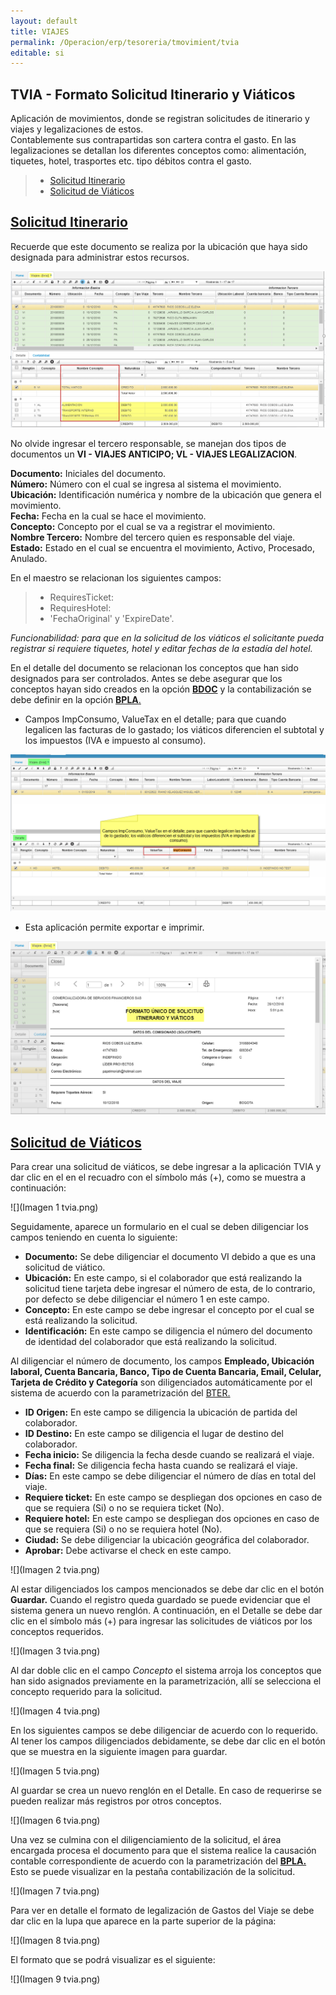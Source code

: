 ```yaml
---
layout: default
title: VIAJES
permalink: /Operacion/erp/tesoreria/tmovimient/tvia
editable: si
---
```


## TVIA - Formato Solicitud Itinerario y Viáticos 


Aplicación de movimientos, donde se registran solicitudes de itinerario y viajes y legalizaciones de estos.  
Contablemente sus contrapartidas son cartera contra el gasto. En las legalizaciones se detallan los diferentes conceptos como: alimentación, tiquetes, hotel, trasportes etc. tipo débitos contra el gasto.  

>+ [Solicitud Itinerario](http://docs.oasiscom.com/Operacion/erp/tesoreria/tmovimient/tvia#solicitud-itinerario)
>+ [Solicitud de Viáticos](http://docs.oasiscom.com/Operacion/erp/tesoreria/tmovimient/tvia#solicitud-de-viáticos)



## [Solicitud Itinerario](http://docs.oasiscom.com/Operacion/erp/tesoreria/tmovimient/tvia#solicitud-itinerario)
Recuerde que este documento se realiza por la ubicación que haya sido designada para administrar estos recursos.  

![](tvia1.png)

No olvide ingresar el tercero responsable, se manejan dos tipos de documentos un **VI - VIAJES ANTICIPO; VL - VIAJES LEGALIZACION**.

**Documento:** Iniciales del documento.  
**Número:** Número con el cual se ingresa al sistema el movimiento.  
**Ubicación:** Identificación numérica y nombre de la ubicación que genera el movimiento.  
**Fecha:** Fecha en la cual se hace el movimiento.  
**Concepto:** Concepto por el cual se va a registrar el movimiento.  
**Nombre Tercero:** Nombre del tercero quien es responsable del viaje.  
**Estado:** Estado en el cual se encuentra el movimiento, Activo, Procesado, Anulado.  

En el maestro se relacionan los siguientes campos:

>+ RequiresTicket:  
>+ RequiresHotel:  
>+ 'FechaOriginal' y 'ExpireDate'.  

*Funcionabilidad:  para que en la solicitud de los viáticos el solicitante pueda registrar si requiere tiquetes, hotel y editar fechas de la estadía del hotel.*  


En el detalle del documento se relacionan los conceptos que han sido designados para ser controlados. Antes se debe asegurar que los conceptos hayan sido creados en la opción [**BDOC**](http://docs.oasiscom.com/Operacion/common/bsistema/bdoc) y la contabilización se debe definir en la opción [**BPLA**.]()  


* Campos ImpConsumo, ValueTax en el detalle; para que cuando legalicen las facturas de lo gastado; los viáticos diferencien el subtotal y los impuestos (IVA e impuesto al consumo).  

![](tvia3.png)

* Esta aplicación permite exportar e imprimir.  

![](tvia2.png)


## [Solicitud de Viáticos](http://docs.oasiscom.com/Operacion/erp/tesoreria/tmovimient/tvia#solicitud-de-viáticos)

Para crear una solicitud de viáticos, se debe ingresar a la aplicación TVIA y dar clic en el en el recuadro con el símbolo más (+), como se muestra a continuación: 

![](Imagen 1 tvia.png)

Seguidamente, aparece un formulario en el cual se deben diligenciar los campos teniendo en cuenta lo siguiente:

- **Documento:** Se debe diligenciar el documento VI debido a que es una solicitud de viático.  
- **Ubicación:** En este campo, si el colaborador que está realizando la solicitud tiene tarjeta debe ingresar el número de esta, de lo contrario, por defecto se debe diligenciar el número 1 en este campo.  
- **Concepto:** En este campo se debe ingresar el concepto por el cual se está realizando la solicitud.  
- **Identificación:** En este campo se diligencia el número del documento de identidad del colaborador que está realizando la solicitud.  

Al diligenciar el número de documento, los campos **Empleado, Ubicación laboral, Cuenta Bancaria, Banco, Tipo de Cuenta Bancaria, Email, Celular, Tarjeta de Crédito y Categoría** son diligenciados automáticamente por el sistema de acuerdo con la parametrización del [BTER.]()

- **ID Origen:** En este campo se diligencia la ubicación de partida del colaborador.  
- **ID Destino:** En este campo se diligencia el lugar de destino del colaborador.  
- **Fecha inicio:** Se diligencia la fecha desde cuando se realizará el viaje.  
- **Fecha final:** Se diligencia fecha hasta cuando se realizará el viaje.  
- **Días:** En este campo se debe diligenciar el número de días en total del viaje.  
- **Requiere ticket:** En este campo se despliegan dos opciones en caso de que se requiera (Si) o no se requiera ticket (No).  
- **Requiere hotel:** En este campo se despliegan dos opciones en caso de que se requiera (Si) o no se requiera hotel (No).  
- **Ciudad:** Se debe diligenciar la ubicación geográfica del colaborador.  
- **Aprobar:** Debe activarse el check en este campo.  

![](Imagen 2 tvia.png)

Al estar diligenciados los campos mencionados se debe dar clic en el botón **Guardar.** Cuando el registro queda guardado se puede evidenciar que el sistema genera un nuevo renglón. A continuación, en el Detalle se debe dar clic en el símbolo más (+) para ingresar las solicitudes de viáticos por los conceptos requeridos. 

![](Imagen 3 tvia.png)

Al dar doble clic en el campo *Concepto* el sistema arroja los conceptos que han sido asignados previamente en la parametrización, allí se selecciona el concepto requerido para la solicitud. 

![](Imagen 4 tvia.png)

En los siguientes campos se debe diligenciar de acuerdo con lo requerido.
Al tener los campos diligenciados debidamente, se debe dar clic en el botón que se muestra en la siguiente imagen para guardar.

![](Imagen 5 tvia.png)

Al guardar se crea un nuevo renglón en el Detalle. En caso de requerirse se pueden realizar más registros por otros conceptos. 

![](Imagen 6 tvia.png)

Una vez se culmina con el diligenciamiento de la solicitud, el área encargada procesa el documento para que el sistema realice la causación contable correspondiente de acuerdo con la parametrización del [**BPLA.**]() Esto se puede visualizar en la pestaña contabilización de la solicitud.

![](Imagen 7 tvia.png)

Para ver en detalle el formato de legalización de Gastos del Viaje se debe dar clic en la lupa que aparece en la parte superior de la página:

![](Imagen 8 tvia.png)

El formato que se podrá visualizar es el siguiente:

![](Imagen 9 tvia.png)












